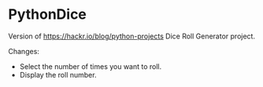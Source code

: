 # PythonDice

Version of https://hackr.io/blog/python-projects Dice Roll Generator project.

Changes:

- Select the number of times you want to roll.
- Display the roll number.
